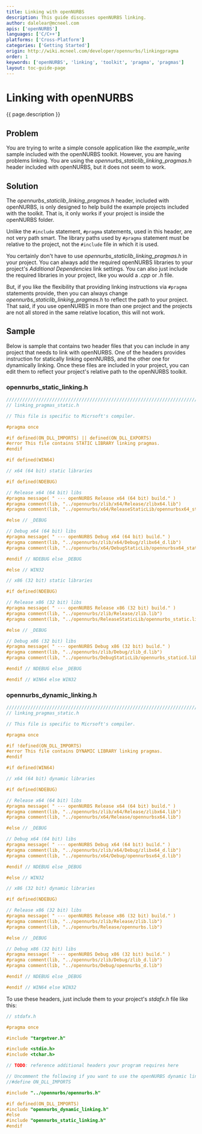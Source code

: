 ```yaml
---
title: Linking with openNURBS
description: This guide discusses openNURBS linking.
author: dalelear@mcneel.com
apis: ['openNURBS']
languages: ['C/C++']
platforms: ['Cross-Platform']
categories: ['Getting Started']
origin: http://wiki.mcneel.com/developer/opennurbs/linkingpragma
order: 1
keywords: ['openNURBS', 'linking', 'toolkit', 'pragma', 'pragmas']
layout: toc-guide-page
---
```


# Linking with openNURBS

{{ page.description }}

## Problem

You are trying to write a simple console application like the *example_write* sample included with the openNURBS toolkit.  However, you are having problems linking.  You are using the *opennurbs_staticlib_linking_pragmas.h* header included with openNURBS, but it does not seem to work.

## Solution

The *opennurbs_staticlib_linking_pragmas.h* header, included with openNURBS, is only designed to help build the example projects included with the toolkit.  That is, it only works if your project is inside the openNURBS folder.

Unlike the `#include` statement, `#pragma` statements, used in this header, are not very path smart.  The library paths used by `#pragma` statement must be relative to the project, not the `#include` file in which it is used.

You certainly don't have to use *opennurbs_staticlib_linking_pragmas.h* in your project.  You can always add the required openNURBS libraries to your project's *Additional Dependencies* link settings.  You can also just include the required libraries in your project, like you would a *.cpp* or *.h* file.

But, if you like the flexibility that providing linking instructions via `#pragma` statements provide, then you can always change *opennurbs_staticlib_linking_pragmas.h* to reflect the path to your project.  That said, if you use openNURBS in more than one project and the projects are not all stored in the same relative location, this will not work.

## Sample

Below is sample that contains two header files that you can include in any project that needs to link with openNURBS.  One of the headers provides instruction for statically linking openNURBS, and the other one for dynamically linking.  Once these files are included in your project, you can edit them to reflect your project's relative path to the openNURBS toolkit.

### opennurbs_static_linking.h
```cpp
/////////////////////////////////////////////////////////////////////////////
// linking_pragmas_static.h

// This file is specific to Micrsoft's compiler.

#pragma once

#if defined(ON_DLL_IMPORTS) || defined(ON_DLL_EXPORTS)
#error This file contains STATIC LIBRARY linking pragmas.
#endif

#if defined(WIN64)

// x64 (64 bit) static libraries

#if defined(NDEBUG)

// Release x64 (64 bit) libs
#pragma message( " --- openNURBS Release x64 (64 bit) build." )
#pragma comment(lib, "../opennurbs/zlib/x64/Release/zlibx64.lib")
#pragma comment(lib, "../opennurbs/x64/ReleaseStaticLib/opennurbsx64_static.lib")

#else // _DEBUG

// Debug x64 (64 bit) libs
#pragma message( " --- openNURBS Debug x64 (64 bit) build." )
#pragma comment(lib, "../opennurbs/zlib/x64/Debug/zlibx64_d.lib")
#pragma comment(lib, "../opennurbs/x64/DebugStaticLib/opennurbsx64_staticd.lib")

#endif // NDEBUG else _DEBUG

#else // WIN32

// x86 (32 bit) static libraries

#if defined(NDEBUG)

// Release x86 (32 bit) libs
#pragma message( " --- openNURBS Release x86 (32 bit) build." )
#pragma comment(lib, "../opennurbs/zlib/Release/zlib.lib")
#pragma comment(lib, "../opennurbs/ReleaseStaticLib/opennurbs_static.lib")

#else // _DEBUG

// Debug x86 (32 bit) libs
#pragma message( " --- openNURBS Debug x86 (32 bit) build." )
#pragma comment(lib, "../opennurbs/zlib/Debug/zlib_d.lib")
#pragma comment(lib, "../opennurbs/DebugStaticLib/opennurbs_staticd.lib")

#endif // NDEBUG else _DEBUG

#endif // WIN64 else WIN32
```

### opennurbs_dynamic_linking.h

```cpp
/////////////////////////////////////////////////////////////////////////////
// linking_pragmas_static.h

// This file is specific to Micrsoft's compiler.

#pragma once

#if !defined(ON_DLL_IMPORTS)
#error This file contains DYNAMIC LIBRARY linking pragmas.
#endif

#if defined(WIN64)

// x64 (64 bit) dynamic libraries

#if defined(NDEBUG)

// Release x64 (64 bit) libs
#pragma message( " --- openNURBS Release x64 (64 bit) build." )
#pragma comment(lib, "../opennurbs/zlib/x64/Release/zlibx64.lib")
#pragma comment(lib, "../opennurbs/x64/Release/opennurbsx64.lib")

#else // _DEBUG

// Debug x64 (64 bit) libs
#pragma message( " --- openNURBS Debug x64 (64 bit) build." )
#pragma comment(lib, "../opennurbs/zlib/x64/Debug/zlibx64_d.lib")
#pragma comment(lib, "../opennurbs/x64/Debug/opennurbsx64_d.lib")

#endif // NDEBUG else _DEBUG

#else // WIN32

// x86 (32 bit) dynamic libraries

#if defined(NDEBUG)

// Release x86 (32 bit) libs
#pragma message( " --- openNURBS Release x86 (32 bit) build." )
#pragma comment(lib, "../opennurbs/zlib/Release/zlib.lib")
#pragma comment(lib, "../opennurbs/Release/opennurbs.lib")

#else // _DEBUG

// Debug x86 (32 bit) libs
#pragma message( " --- openNURBS Debug x86 (32 bit) build." )
#pragma comment(lib, "../opennurbs/zlib/Debug/zlib_d.lib")
#pragma comment(lib, "../opennurbs/Debug/opennurbs_d.lib")

#endif // NDEBUG else _DEBUG

#endif // WIN64 else WIN32
```

To use these headers, just include them to your project's *stdafx.h* file like this:

```cpp
// stdafx.h

#pragma once

#include "targetver.h"

#include <stdio.h>
#include <tchar.h>

// TODO: reference additional headers your program requires here

// Uncomment the following if you want to use the openNURBS dynamic link library
//#define ON_DLL_IMPORTS

#include "../opennurbs/opennurbs.h"

#if defined(ON_DLL_IMPORTS)
#include "opennurbs_dynamic_linking.h"
#else
#include "opennurbs_static_linking.h"
#endif
```
